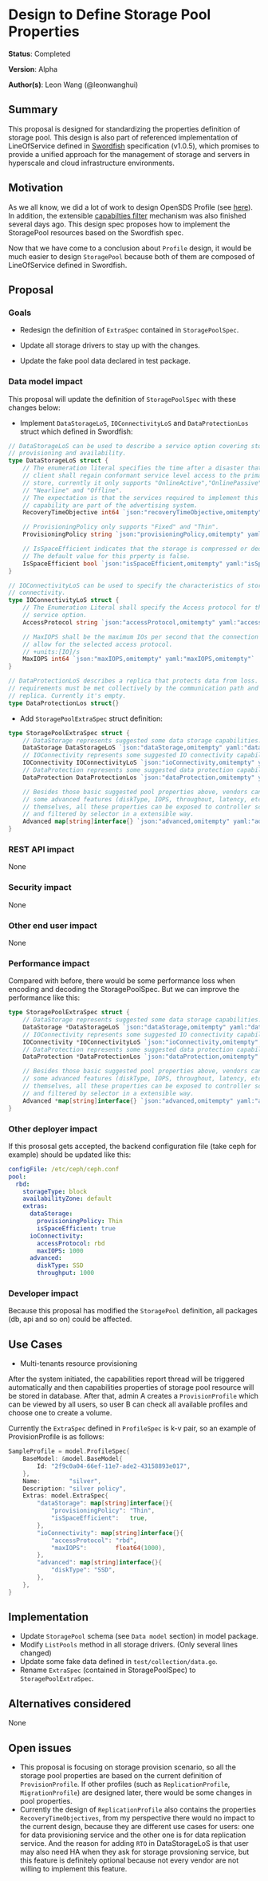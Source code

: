 # Design to Define Storage Pool Properties

**Status**: Completed

**Version**: Alpha

**Author(s)**: Leon Wang (@leonwanghui)

## Summary

This proposal is designed for standardizing the properties definition of storage pool. This design is also part of referenced implementation of LineOfService defined in [Swordfish](https://www.snia.org/sites/default/files/SMI/swordfish/V105/Swordfish_v1.0.5_Specification.pdf) specification (v1.0.5), which promises to provide a unified approach for the management of storage and servers in hyperscale and cloud infrastructure environments.

## Motivation

As we all know, we did a lot of work to design OpenSDS Profile (see [here](https://docs.google.com/document/d/1irNnz019j0XuW6SZNigs6QuYFOCC3uL44EkRYJiHyq8/edit?usp=sharing)). In addition, the extensible [capabilties filter](https://github.com/opensds/opensds/pull/297) mechanism was also finished several days ago. This design spec proposes how to implement the StoragePool resources based on the Swordfish spec.

Now that we have come to a conclusion about `Profile` design, it would be much easier to design `StoragePool` because both of them are composed of LineOfService defined in Swordfish.

## Proposal

### Goals

* Redesign the definition of `ExtraSpec` contained in `StoragePoolSpec`.

* Update all storage drivers to stay up with the changes.

* Update the fake pool data declared in test package.

### Data model impact

This proposal will update the definition of `StoragePoolSpec` with these changes below:

* Implement `DataStorageLoS`, `IOConnectivityLoS` and `DataProtectionLos` struct which defined in Swordfish:
```go
// DataStorageLoS can be used to describe a service option covering storage
// provisioning and availability.
type DataStorageLoS struct {
	// The enumeration literal specifies the time after a disaster that the
	// client shall regain conformant service level access to the primary
	// store, currently it only supports "OnlineActive","OnlinePassive",
	// "Nearline" and "Offline".
	// The expectation is that the services required to implement this
	// capability are part of the advertising system.
	RecoveryTimeObjective int64 `json:"recoveryTimeObjective,omitempty" yaml:"recoveryTimeObjective,omitempty"`

	// ProvisioningPolicy only supports "Fixed" and "Thin".
	ProvisioningPolicy string `json:"provisioningPolicy,omitempty" yaml:"provisioningPolicy,omitempty"`

	// IsSpaceEfficient indicates that the storage is compressed or deduplicated.
	// The default value for this prperty is false.
	IsSpaceEfficient bool `json:"isSpaceEfficient,omitempty" yaml:"isSpaceEfficient,omitempty"`
}

// IOConnectivityLoS can be used to specify the characteristics of storage
// connectivity.
type IOConnectivityLoS struct {
	// The Enumeration Literal shall specify the Access protocol for this
	// service option.
	AccessProtocol string `json:"accessProtocol,omitempty" yaml:"accessProtocol,omitempty"`

	// MaxIOPS shall be the maximum IOs per second that the connection shall
	// allow for the selected access protocol.
	// +units:[IO]/s
	MaxIOPS int64 `json:"maxIOPS,omitempty" yaml:"maxIOPS,omitempty"`
}

// DataProtectionLoS describes a replica that protects data from loss. The
// requirements must be met collectively by the communication path and the
// replica. Currently it's empty.
type DataProtectionLos struct{}
```

* Add `StoragePoolExtraSpec` struct definition:
```go
type StoragePoolExtraSpec struct {
	// DataStorage represents suggested some data storage capabilities.
	DataStorage DataStorageLoS `json:"dataStorage,omitempty" yaml:"dataStorage,omitempty"`
	// IOConnectivity represents some suggested IO connectivity capabilities.
	IOConnectivity IOConnectivityLoS `json:"ioConnectivity,omitempty" yaml:"ioConnectivity,omitempty"`
	// DataProtection represents some suggested data protection capabilities.
	DataProtection DataProtectionLos `json:"dataProtection,omitempty" yaml:"dataProtection,omitempty"`

	// Besides those basic suggested pool properties above, vendors can configure
	// some advanced features (diskType, IOPS, throughout, latency, etc)
	// themselves, all these properties can be exposed to controller scheduler
	// and filtered by selector in a extensible way.
	Advanced map[string]interface{} `json:"advanced,omitempty" yaml:"advanced,omitempty"`
}
```

### REST API impact

None

### Security impact

None

### Other end user impact

None

### Performance impact

Compared with before, there would be some performance loss when encoding and decoding the StoragePoolSpec. But we can improve the performance like this:
```go
type StoragePoolExtraSpec struct {
	// DataStorage represents suggested some data storage capabilities.
	DataStorage *DataStorageLoS `json:"dataStorage,omitempty" yaml:"dataStorage,omitempty"`
	// IOConnectivity represents some suggested IO connectivity capabilities.
	IOConnectivity *IOConnectivityLoS `json:"ioConnectivity,omitempty" yaml:"ioConnectivity,omitempty"`
	// DataProtection represents some suggested data protection capabilities.
	DataProtection *DataProtectionLos `json:"dataProtection,omitempty" yaml:"dataProtection,omitempty"`

	// Besides those basic suggested pool properties above, vendors can configure
	// some advanced features (diskType, IOPS, throughout, latency, etc)
	// themselves, all these properties can be exposed to controller scheduler
	// and filtered by selector in a extensible way.
	Advanced *map[string]interface{} `json:"advanced,omitempty" yaml:"advanced,omitempty"`
}
```

### Other deployer impact

If this prososal gets accepted, the backend configuration file (take ceph for example) should be updated like this:
```yaml
configFile: /etc/ceph/ceph.conf
pool:
  rbd:
    storageType: block
    availabilityZone: default
    extras:
      dataStorage:
        provisioningPolicy: Thin
        isSpaceEfficient: true
      ioConnectivity:
        accessProtocol: rbd
        maxIOPS: 1000
      advanced:
        diskType: SSD
        throughput: 1000
```

### Developer impact

Because this proposal has modified the `StoragePool` definition, all packages (db, api and so on) could be affected.

## Use Cases

* Multi-tenants resource provisioning

After the system initiated, the capabilities report thread will be triggered automatically and then capabilities properties of storage pool resource will be stored in database. After that, admin A creates a `ProvisionProfile` which can be viewed by all users, so user B can check all available profiles and choose one to create a volume.

Currently the `ExtraSpec` defined in `ProfileSpec` is k-v pair, so an example of ProvisionProfile is as follows:
```go
SampleProfile = model.ProfileSpec{
	BaseModel: &model.BaseModel{
		Id: "2f9c0a04-66ef-11e7-ade2-43158893e017",
	},
	Name:        "silver",
	Description: "silver policy",
	Extras: model.ExtraSpec{
		"dataStorage": map[string]interface{}{
			"provisioningPolicy": "Thin",
			"isSpaceEfficient":   true,
		},
		"ioConnectivity": map[string]interface{}{
			"accessProtocol": "rbd",
			"maxIOPS":        float64(1000),
		},
		"advanced": map[string]interface{}{
			"diskType": "SSD",
		},
	},
}
```

## Implementation

* Update `StoragePool` schema (see `Data model` section) in model package.
* Modify `ListPools` method in all storage drivers. (Only several lines changed)
* Update some fake data defined in `test/collection/data.go`.
* Rename `ExtraSpec` (contained in StoragePoolSpec) to `StoragePoolExtraSpec`.

## Alternatives considered

None

## Open issues

* This proposal is focusing on storage provision scenario, so all the storage pool properties are based on the current definition of `ProvisionProfile`. If other profiles (such as `ReplicationProfile`, `MigrationProfile`) are designed later, there would be some changes in pool properties.
* Currently the design of `ReplicationProfile` also contains the properties `RecoveryTimeObjectives`, from my perspective there would no impact to the current design, because they are different use cases for users: one for data provisioning service and the other one is for data replication service. And the reason for adding `RTO` in DataStorageLoS is that user may also need HA when they ask for storage provsioning service, but this feature is definitely optional because not every vendor are not willing to implement this feature.
